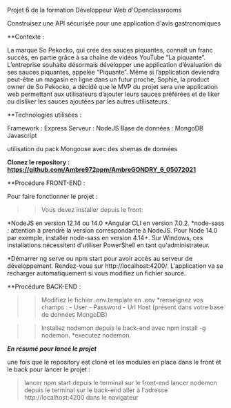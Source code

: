Projet 6 de la formation Développeur Web d'Openclassrooms

Construisez une API sécurisée pour une application d'avis gastronomiques

**Contexte :

La marque So Pekocko, qui crée des sauces piquantes, connaît un franc succès, en partie grâce à sa chaîne de vidéos YouTube “La piquante”.
L’entreprise souhaite désormais développer une application d’évaluation de ses sauces piquantes, appelée “Piquante”.
Même si l’application deviendra peut-être un magasin en ligne dans un futur proche, Sophie, la product owner de So Pekocko, a décidé que le MVP du projet sera une application web permettant aux utilisateurs d’ajouter leurs sauces préférées et de liker ou disliker les sauces ajoutées par les autres utilisateurs.


**Technologies utilisées : 

Framework : Express
Serveur : NodeJS
Base de données : MongoDB
Javascript

utilisation du pack Mongoose avec des shemas de données

****Clonez le repository : https://github.com/Ambre972ppm/AmbreGONDRY_6_05072021****

**Procédure FRONT-END : 

Pour faire fonctionner le projet :

>> Vous devez installer depuis le front: 

*NodeJS en version 12.14 ou 14.0 
*Angular CLI en version 7.0.2.
*node-sass : attention à prendre la version correspondante à NodeJS. Pour Node 14.0 par exemple, installer node-sass en version 4.14+.
Sur Windows, ces installations nécessitent d'utiliser PowerShell en tant qu'administrateur.

*Démarrer ng serve ou npm start pour avoir accès au serveur de développement. Rendez-vous sur http://localhost:4200/. L'application va se recharger automatiquement si vous modifiez un fichier source.


**Procédure BACK-END : 

>>Modifiez le fichier .env.template en .env 
*renseignez vos champs :
    - User
    - Password
    - Url Host 
(présent dans votre base de données MongoDB)

>>Installez nodemon depuis le back-end avec npm install -g nodemon.
*executez nodemon.



***En résumé pour lancé le projet***

une fois que le repository est cloné et les modules en place dans le front et le back
pour lancer le projet : 

>lancer npm start depuis le terminal sur le front-end
>lancer nodemon depuis le terminal sur le back-end
>aller à l'adresse http://localhost:4200 dans le navigateur
